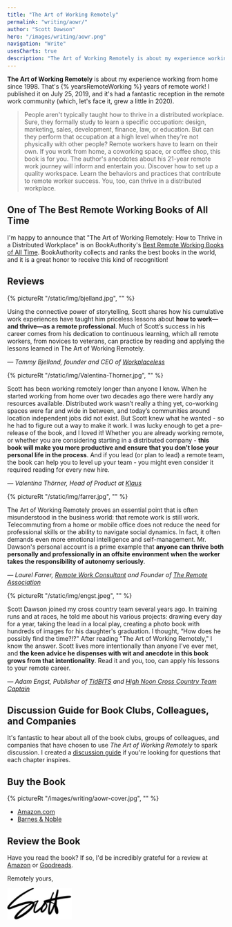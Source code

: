 ```yaml
---
title: "The Art of Working Remotely"
permalink: "writing/aowr/"
author: "Scott Dawson"
hero: "/images/writing/aowr.png"
navigation: "Write"
usesCharts: true
description: "The Art of Working Remotely is about my experience working from home since 1998. That's 23 years. I published it on July 25, 2019."
---
```


**The Art of Working Remotely** is about my experience working from home since 1998. That's {% yearsRemoteWorking %} years of remote work! I published it on July 25, 2019, and it's had a fantastic reception in the remote work community (which, let's face it, grew a little in 2020).

> People aren't typically taught how to thrive in a distributed workplace. Sure, they formally study to learn a specific occupation: design, marketing, sales, development, finance, law, or education. But can they perform that occupation at a high level when they're not physically with other people? Remote workers have to learn on their own. If you work from home, a coworking space, or coffee shop, this book is for you. The author's anecdotes about his 21-year remote work journey will inform and entertain you. Discover how to set up a quality workspace. Learn the behaviors and practices that contribute to remote worker success. You, too, can thrive in a distributed workplace.

## One of The Best Remote Working Books of All Time

I'm happy to announce that "The Art of Working Remotely: How to Thrive in a Distributed Workplace" is on BookAuthority's [Best Remote Working Books of All Time](https://bookauthority.org/books/best-remote-working-books). BookAuthority collects and ranks the best books in the world, and it is a great honor to receive this kind of recognition!

## Reviews

{% pictureRt "/static/img/bjelland.jpg", "" %}

Using the connective power of storytelling, Scott shares how his cumulative work experiences have taught him priceless lessons about **how to work—and thrive—as a remote professional**. Much of Scott’s success in his career comes from his dedication to continuous learning, which all remote workers, from novices to veterans, can practice by reading and applying the lessons learned in The Art of Working Remotely.

_— Tammy Bjelland, founder and CEO of [Workplaceless](https://www.workplaceless.com/)_

{% pictureRt "/static/img/Valentina-Thorner.jpg", "" %}

Scott has been working remotely longer than anyone I know. When he started working from home over two decades ago there were hardly any resources available. Distributed work wasn’t really a thing yet, co-working spaces were far and wide in between, and today’s communities around location independent jobs did not exist. But Scott knew what he wanted - so he had to figure out a way to make it work. I was lucky enough to get a pre-release of the book, and I loved it! Whether you are already working remote, or whether you are considering starting in a distributed company - **this book will make you more productive and ensure that you don’t lose your personal life in the process**. And if you lead (or plan to lead) a remote team, the book can help you to level up your team - you might even consider it required reading for every new hire.

_— Valentina Thörner, Head of Product at [Klaus](https://klausapp.com/)_

{% pictureRt "/static/img/farrer.jpg", "" %}

The Art of Working Remotely proves an essential point that is often misunderstood in the business world: that remote work is still work. Telecommuting from a home or mobile office does not reduce the need for professional skills or the ability to navigate social dynamics. In fact, it often demands even more emotional intelligence and self-management. Mr. Dawson's personal account is a prime example that **anyone can thrive both personally and professionally in an offsite environment when the worker takes the responsibility of autonomy seriously**.

_— Laurel Farrer, [Remote Work Consultant](https://www.laurelfarrer.com/) and Founder of [The Remote Association](https://www.remoteworkassociation.com/)_

{% pictureRt "/static/img/engst.jpeg", "" %}

Scott Dawson joined my cross country team several years ago. In training runs and at races, he told me about his various projects: drawing every day for a year, taking the lead in a local play, creating a photo book with hundreds of images for his daughter's graduation. I thought, “How does he possibly find the time?!?" After reading "The Art of Working Remotely," I know the answer. Scott lives more intentionally than anyone I've ever met, and **the keen advice he dispenses with wit and anecdote in this book grows from that intentionality**. Read it and you, too, can apply his lessons to your remote career.

_— Adam Engst, Publisher of [TidBITS](https://tidbits.com/) and [High Noon Cross Country Team Captain](https://www.strava.com/clubs/65484)_

## Discussion Guide for Book Clubs, Colleagues, and Companies

It's fantastic to hear about all of the book clubs, groups of colleagues, and companies that have chosen to use _The Art of Working Remotely_ to spark discussion. I created a [discussion guide](https://drive.google.com/file/d/12KIt_jw1QppxnaGsJ2kMrXfGYXigHwdg/view?usp=sharing) if you're looking for questions that each chapter inspires.

## Buy the Book

{% pictureRt "/images/writing/aowr-cover.jpg", "" %}

- [Amazon.com](https://www.amazon.com/dp/1733991301)
- [Barnes & Noble](https://www.barnesandnoble.com/w/the-art-of-working-remotely-scott-dawson/1132412174?ean=9781733991308)

## Review the Book

Have you read the book? If so, I'd be incredibly grateful for a review at [Amazon](https://www.amazon.com/dp/1733991301) or [Goodreads](https://www.goodreads.com/book/show/46848606-the-art-of-working-remotely).

Remotely yours,

<p><img style="border: 0; box-shadow: none; width: 150px" src="/static/img/scott.png" alt="Scott"></p>
